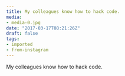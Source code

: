 ```yaml
---
title: My colleagues know how to hack code.
media:
- media-0.jpg
date: "2017-03-17T08:21:26Z"
draft: false
tags:
- imported
- from-instagram
---
```

My colleagues know how to hack code.
